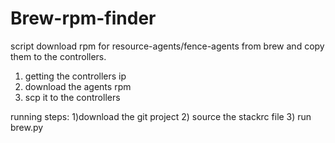 # Brew-rpm-finder

script download rpm for resource-agents/fence-agents from brew and copy them to the controllers.

1. getting the controllers ip
2. download the agents rpm
3. scp it to the controllers

running steps:
1)download the git project
2) source the stackrc file
3) run brew.py
